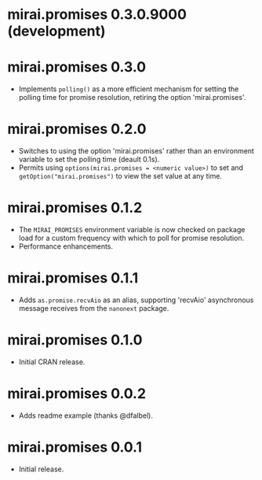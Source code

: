 # mirai.promises 0.3.0.9000 (development)

# mirai.promises 0.3.0

* Implements `polling()` as a more efficient mechanism for setting the polling time for promise resolution, retiring the option 'mirai.promises'.

# mirai.promises 0.2.0

* Switches to using the option 'mirai.promises' rather than an environment variable to set the polling time (deault 0.1s).
* Permits using `options(mirai.promises = <numeric value>)` to set and `getOption("mirai.promises")` to view the set value at any time.

# mirai.promises 0.1.2

* The `MIRAI_PROMISES` environment variable is now checked on package load for a custom frequency with which to poll for promise resolution.
* Performance enhancements.

# mirai.promises 0.1.1

* Adds `as.promise.recvAio` as an alias, supporting 'recvAio' asynchronous message receives from the `nanonext` package.

# mirai.promises 0.1.0

* Initial CRAN release.

# mirai.promises 0.0.2

* Adds readme example (thanks @dfalbel).

# mirai.promises 0.0.1

* Initial release.
